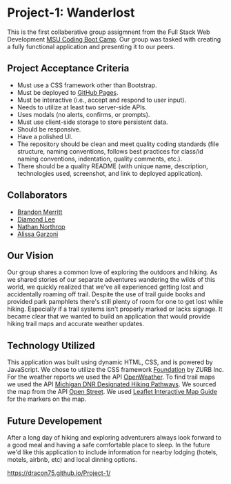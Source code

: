 # Project-1: Wanderlost
This is the first collaberative group assigmnent from the Full Stack Web Development [MSU Coding Boot Camp](https://bootcamp.msu.edu/coding/landing/?s=Google-Brand_RFull_&msg_cv_scta=4&msg_cv_stbn=1&msg_cv_fcta=1&fqvar1=3&dki=Learn%20Coding&pkw=msu%20coding%20bootcamp&pcrid=471460105653&pmt=e&utm_source=google&utm_medium=cpc&utm_campaign=GGL%7CMICHIGAN-STATE-UNIVERSITY%7CSEM%7CCODING%7C-%7COFL%7C_RFull_%7CALL%7CBRD%7CEXACT%7CCore%7CBootcamp&utm_term=msu%20coding%20bootcamp&s=google&k=msu%20coding%20bootcamp&utm_adgroupid=106134459970&utm_locationphysicalms=9016918&utm_matchtype=e&utm_network=g&utm_device=c&utm_content=471460105653&utm_placement=&gclid=Cj0KCQiA-OeBBhDiARIsADyBcE7Y_HuK3nbJPvfuQNXFO-pcYTApJovFYDJxTBtxpXeIn_4tCA74fnYaAqoAEALw_wcB&gclsrc=aw.ds). Our group was tasked with creating a fully functional application and presenting it to our peers.

## Project Acceptance Criteria
* Must use a CSS framework other than Bootstrap.
* Must be deployed to [GitHub Pages](https://pages.github.com/).
* Must be interactive (i.e., accept and respond to user input).
* Needs to utilize at least two server-side APIs.
* Uses modals (no alerts, confirms, or prompts).
* Must use client-side storage to store persistent data.
* Should be responsive.
* Have a polished UI.
* The repository should be clean and meet quality coding standards (file structure, naming conventions, follows best practices for class/id naming conventions, indentation, quality comments, etc.).
* There should be a quality README (with unique name, description, technologies used, screenshot, and link to deployed application).

## Collaborators
* [Brandon Merritt](https://github.com/CrispyCoder817)
* [Diamond Lee](https://github.com/leediamo)
* [Nathan Northrop](https://github.com/Dracon75?tab=repositories)
* [Alissa Garzoni](https://github.com/RevyWatson)

## Our Vision
Our group shares a common love of exploring the outdoors and hiking. As we shared stories of our separate adventures wandering the wilds of this world, we quickly realized that we've all experienced getting lost and accidentally roaming off trail. Despite the use of trail guide books and provided park pamphlets there's still plenty of room for one to get lost while hiking. Especially if a trail systems isn't properly marked or lacks signage. It became clear that we wanted to build an application that would provide hiking trail maps and accurate weather updates. 

## Technology Utilized
This application was built using dynamic HTML, CSS, and is powered by JavaScript. We chose to utilize the CSS framework [Foundation](https://get.foundation/) by ZURB Inc. For the weather reports we used the API [OpenWeather](https://openweathermap.org/). To find trail maps we used the API [Michigan DNR Designated Hiking Pathways](https://gis-midnr.opendata.arcgis.com/datasets/3d190eb423fa4e578049faf36654a8ab_1/data?geometry=-123.954%2C38.557%2C-50.873%2C49.561). We sourced the map from the API [Open Street](https://www.openstreetmap.org/#map=6/38.891/-97.141). We used [Leaflet Interactive Map Guide](https://leafletjs.com/) for the markers on the map.

## Future Developement
After a long day of hiking and exploring adventurers always look forward to a good meal and having a safe comfortable place to sleep. In the future we'd like this application to include information for nearby lodging (hotels, motels, airbnb, etc) and local dinning options.

https://dracon75.github.io/Project-1/
